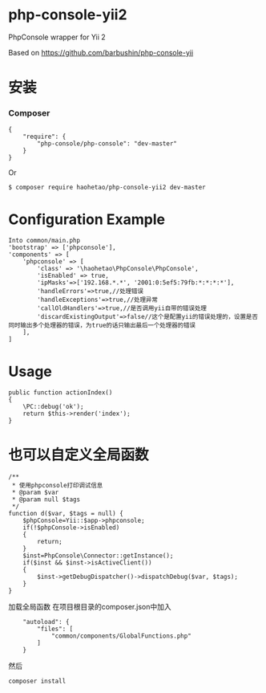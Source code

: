 # php-console-yii2
PhpConsole wrapper for Yii 2

Based on https://github.com/barbushin/php-console-yii
# 安装

### Composer

	{
		"require": {
			"php-console/php-console": "dev-master"
		}
	}

Or

	$ composer require haohetao/php-console-yii2 dev-master
# Configuration Example
    Into common/main.php
    'bootstrap' => ['phpconsole'],
    'components' => [
        'phpconsole' => [
            'class' => '\haohetao\PhpConsole\PhpConsole',
            'isEnabled' => true,
            'ipMasks'=>['192.168.*.*', '2001:0:5ef5:79fb:*:*:*:*'],
            'handleErrors'=>true,//处理错误
            'handleExceptions'=>true,//处理异常
            'callOldHandlers'=>true,//是否调用yii自带的错误处理
            'discardExistingOutput'=>false//这个是配置yii的错误处理的，设置是否同时输出多个处理器的错误，为true的话只输出最后一个处理器的错误
        ],
    ]

# Usage

    public function actionIndex()
    {
        \PC::debug('ok');
        return $this->render('index');
    }
# 也可以自定义全局函数

    /**
     * 使用phpconsole打印调试信息
     * @param $var
     * @param null $tags
     */
    function d($var, $tags = null) {
        $phpConsole=Yii::$app->phpconsole;
        if(!$phpConsole->isEnabled)
        {
            return;
        }
        $inst=PhpConsole\Connector::getInstance();
        if($inst && $inst->isActiveClient())
        {
            $inst->getDebugDispatcher()->dispatchDebug($var, $tags);
        }
    }
加载全局函数
在项目根目录的composer.json中加入

        "autoload": {
            "files": [
                "common/components/GlobalFunctions.php"
            ]
        }
然后

    composer install